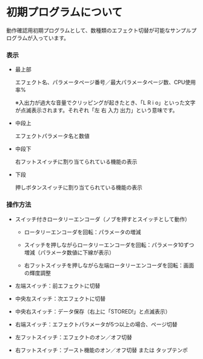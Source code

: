 # 初期プログラムについて

動作確認用初期プログラムとして、数種類のエフェクト切替が可能なサンプルプログラムが入っています。



### 表示

- 最上部

  エフェクト名、パラメータページ番号／最大パラメータページ数、CPU使用率%

  ※入出力が過大な音量でクリッピングが起きたとき、「L R i o」といった文字が点滅表示されます。それぞれ「左 右 入力 出力」という意味です。

- 中段上

  エフェクトパラメータ名と数値

- 中段下

  右フットスイッチに割り当てられている機能の表示

- 下段

  押しボタンスイッチに割り当てられている機能の表示

  


### 操作方法
- スイッチ付きロータリーエンコーダ（ノブを押すとスイッチとして動作）
	- ロータリーエンコーダを回転：パラメータの増減
	
	- スイッチを押しながらロータリーエンコーダを回転：パラメータ10ずつ増減（パラメータ数値に下線が表示）
	
	- 右フットスイッチを押しながら左端ロータリーエンコーダを回転：画面の輝度調整
	
	  
	
- 左端スイッチ：前エフェクトに切替

- 中央左スイッチ：次エフェクトに切替

- 中央右スイッチ：データ保存（右上に「STORED!」と点滅表示）

- 右端スイッチ：エフェクトパラメータが5つ以上の場合、ページ切替

  

- 左フットスイッチ：エフェクトのオン／オフ切替

- 右フットスイッチ：ブースト機能のオン／オフ切替 または タップテンポ
